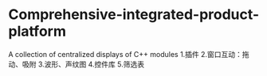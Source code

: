 # Comprehensive-integrated-product-platform
A collection of centralized displays of C++ modules
1.插件
2.窗口互动：拖动、吸附
3.波形、声纹图
4.控件库
5.筛选表

